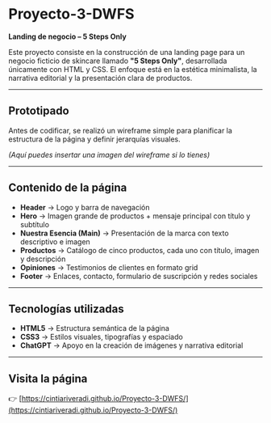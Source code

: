 # Proyecto-3-DWFS 
**Landing de negocio – 5 Steps Only**

Este proyecto consiste en la construcción de una landing page para un negocio ficticio de skincare llamado **"5 Steps Only"**, desarrollada únicamente con HTML y CSS. El enfoque está en la estética minimalista, la narrativa editorial y la presentación clara de productos.

---

##  Prototipado

Antes de codificar, se realizó un wireframe simple para planificar la estructura de la página y definir jerarquías visuales.

*(Aquí puedes insertar una imagen del wireframe si lo tienes)*

---

## Contenido de la página

- **Header** → Logo y barra de navegación
- **Hero** → Imagen grande de productos + mensaje principal con título y subtítulo
- **Nuestra Esencia (Main)** → Presentación de la marca con texto descriptivo e imagen
- **Productos** → Catálogo de cinco productos, cada uno con título, imagen y descripción
- **Opiniones** → Testimonios de clientes en formato grid
- **Footer** → Enlaces, contacto, formulario de suscripción y redes sociales

---

## Tecnologías utilizadas

- **HTML5** → Estructura semántica de la página  
- **CSS3** → Estilos visuales, tipografías y espaciado  
- **ChatGPT** → Apoyo en la creación de imágenes y narrativa editorial

---

## Visita la página

👉 [https://cintiariveradi.github.io/Proyecto-3-DWFS/](https://cintiariveradi.github.io/Proyecto-3-DWFS/)


